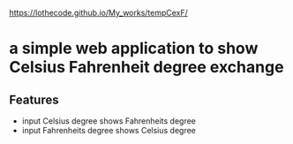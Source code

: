https://lothecode.github.io/My_works/tempCexF/

# a simple web application to show Celsius Fahrenheit degree exchange

## Features
- input Celsius degree shows Fahrenheits degree
- input Fahrenheits degree shows Celsius degree
